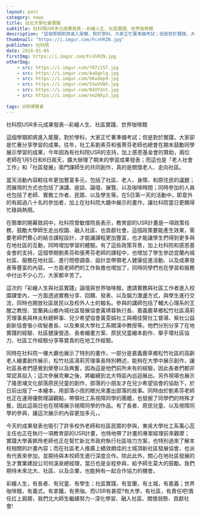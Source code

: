 ```yaml
---
layout: post
category: news
title: 台北大學社會實踐
subtitle: 社科院USR多元成果發表--彩繪人生、社區實踐、世界咖啡館
description: "這個學期即將進入尾聲，對於學科，大家正忙著準備考試；但是對於實踐，大家卻是忙著分享學習的成果。往年，社工系劉素芬和張菁芬老師也總會在期末鼓勵同學展示學習的成果..."
thumbnail: "https://i.imgur.com/FcxhRZN.jpg"
publisher: 社科院
date: 2018-01-05
firstImg: https://i.imgur.com/FcxhRZN.jpg
otherImg:
    - src: https://i.imgur.com/Y87z157.jpg
    - src: https://i.imgur.com/AaQgelg.jpg
    - src: https://i.imgur.com/hKodap9.jpg
    - src: https://i.imgur.com/5SwVVWX.jpg
    - src: https://i.imgur.com/N1UY3nt.jpg
    - src: https://i.imgur.com/nm2NXyJ.jpg
    
tags: USR博覽會
---
```


社科院USR多元成果發表--彩繪人生、社區實踐、世界咖啡館

這個學期即將進入尾聲，對於學科，大家正忙著準備考試；但是對於實踐，大家卻是忙著分享學習的成果。往年，社工系劉素芬和張菁芬老師也總會在期末鼓勵同學展示學習的成果，今年因為有社科院USR的支持，加上感恩基金會的贊助，兩位老師在1月5日和6日兩天，擴大辦理了期末的學習成果發表；而這也是「老人社會工作」和「社區發展」兩門課師生的共同創作，真的是關懷老人、走向社區。

當天活動內容較往年更加豐富多元，包括了社區、老人、身障、和原住民的議題；而展現的方式也包括了演講、座談、論壇、展覽、以及咖啡時間；同時參加的人員也包括了老師、實務工作者、民眾、以及學生等。在5日第一天的活動中，即意外的有超過八十名的參加者，加上在社科院大廳中展示的畫作，讓社科院當日更顯得忙碌與熱鬧。

在簡單的開幕致詞中，社科院曾敏傑院長表示，教育部的USR計畫是一項政策任務，鼓勵大學師生走出校園、融入社區、也貢獻社會。這個政策要能產生效果，需要老師們費心的結合課程設計，才能讓課程更加豐富，也才能讓學生們得到更多與在地社區的互動，同時增加學習的體驗。有了這些政策背景，加上社科院和感恩基金會的支持，這個學期劉素芬和張菁芬老師的課程中，也增加了學生參訪宜蘭內城社區、服務在地社區、進行問卷調查、設計並帶領老人健康促進活動、以及成果發表等豐富的內容。一方面老師們的工作負擔也增加了，同時同學們也在學習和服務中付出不少心力，大家都辛苦了。

這次的「彩繪人生與社區實踐」論壇與世界咖啡館，邀請實務與社區工作者進入校園課堂內，一方面透過實務分享、回饋、發表、以及腦力激盪方式，與學生進行交流，同時也開放社區居民以及校外人士的報名。參與的講師包括了輔大心理系的王醒之教授、宜蘭員山鄉內城社區發展協會黃琇蓉執行長、嘉義鹿草鄉松竹社區湯莉芳理事長與林炎秋總幹事、兒少希望協會黃雯娟社工與楊佳賢社工督導、紫社公益創新協會張小玫秘書長、以及東吳大學社工系闕漢中教授等。他們分別分享了在地實踐的經驗、社區健康營造、長者繪畫方案、原民兒童繪本創作、舉手環社區協力、社區工作經驗分享等寶貴的在地工作經驗。

同時在社科院一樓大廳也展示了特別的畫作，一部分是嘉義鹿草鄉松竹社區的高齡老人繪畫創作展示，松竹社區湯莉芳理事長特別轉述，能夠在大學中展示創作，讓社區長者們感覺到榮譽以及興奮，因為這是他們前所未有的經驗，因此長者們都非常認真投入；這次參展完畢之後，將繼續到北大特區內巡迴展出。另外現場也展示了隆恩埔文化部落原民兒童的創作，部落的小朋友才在兒少希望協會的協助下，於日前出版了一本繪本，用部落小孩的眼光來畫出部落的故事。同時由於劉素芬老師也正在運用優勢理論觀點，帶領社工系視障同學的團體，也發掘了同學們的特殊才藝，因此這兩日也在現場展示視障同學的作品。有了長者、原民兒童、以及視障同學的參與，讓這次展示的內容更加多元，。

今天的成果發表也吸引了許多校外老師和社區民眾的參與，東吳大學社工系萬心蕊主任也正在執行一項教育部的USR計畫，也特地帶了計畫的專案經理前來觀摩；實踐大學黃姵玲老師也正在幫忙新北市政府執行社區培力方案，也特別過來了解本校相關的計畫內容；而在社區老人推廣上績效頗佳的土城頂新社區發展協會，也派有代表來參加，並期待與本校師生進行深度合作。除此此外，關心在地社區發展的生才實業建設公司何溪泉總經理，當日也是全程參與，給予師生莫大的鼓勵。我們期待未來北大、社區、以及企業，也能夠有一起合作協力的機會。

彩繪人生，有長者、有兒童、有學生；社區實踐，有宜蘭，有土城，有嘉義；世界咖啡館，有義式，有拿鐵，有黑咖。而USR有甚麼?有大學，有社區，有責任吧!責任扛上肩膀，我們北大師生繼續努力--深化學習、融入社區、關懷弱勢、貢獻社會!